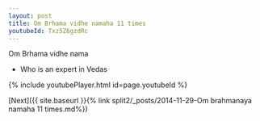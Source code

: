 ```yaml
---
layout: post
title: Om Brhama vidhe namaha 11 times
youtubeId: Txz5Z6gzdRc
---
```

 
 
Om Brhama vidhe nama 
 
 -  Who is an expert in Vedas 
 
  
 
  
 
 
 
 
 
 


{% include youtubePlayer.html id=page.youtubeId %}
 
[Next]({{ site.baseurl }}{% link  split2/_posts/2014-11-29-Om brahmanaya namaha 11 times.md%})
 
